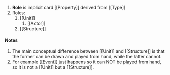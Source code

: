 1. **Role** is implicit card [[Property]] derived from [[Type]]
2. Roles:
	1. [[Unit]]
		1. [[Actor]]
	2. [[Structure]]

#### Notes

1. The main conceptual difference between [[Unit]] and [[Structure]] is that
   the former can be drawn and played from hand, while the latter cannot.
2. For example [[Event]] just happens so it can NOT be played from hand, so
   it is not a [[Unit]] but a [[Structure]].
